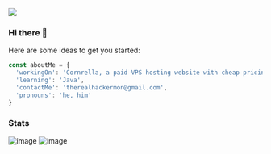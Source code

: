 ![](https://komarev.com/ghpvc/?username=isuckatprogram&color=orange)

### Hi there 👋


<!--
**isuckatprogram/isuckatprogram** is a ✨ _special_ ✨ repository because its `README.md` (this file) appears on your GitHub profile.


-->

Here are some ideas to get you started:

```js
const aboutMe = {
  'workingOn': 'Cornrella, a paid VPS hosting website with cheap pricing.',
  'learning': 'Java',
  'contactMe': 'therealhackermon@gmail.com',
  'pronouns': 'he, him'
}

```

<!--
- 🔭 I’m currently working on 
- 🌱 I’m currently learning Java
- 👯 I’m looking to collaborate on Cornrella (contact me for more info)
- 📫 How to reach me: email me therealhackermon@gmail.com
- 😄 Pronouns: He, Him
- ⚡ Fun fact: I'm dumb

-->

### Stats

![image](https://github-readme-stats.vercel.app/api?username=isuckatprogram)
![image](https://github-readme-stats.vercel.app/api/top-langs/?username=isuckatprogram)
